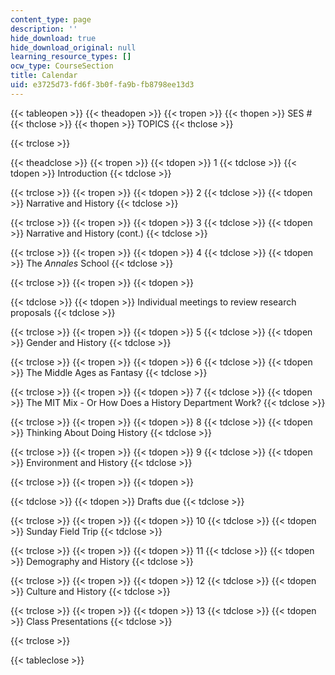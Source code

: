 ```yaml
---
content_type: page
description: ''
hide_download: true
hide_download_original: null
learning_resource_types: []
ocw_type: CourseSection
title: Calendar
uid: e3725d73-fd6f-3b0f-fa9b-fb8798ee13d3
---
```


{{< tableopen >}}
{{< theadopen >}}
{{< tropen >}}
{{< thopen >}}
SES #
{{< thclose >}}
{{< thopen >}}
TOPICS
{{< thclose >}}

{{< trclose >}}

{{< theadclose >}}
{{< tropen >}}
{{< tdopen >}}
1
{{< tdclose >}}
{{< tdopen >}}
Introduction
{{< tdclose >}}

{{< trclose >}}
{{< tropen >}}
{{< tdopen >}}
2
{{< tdclose >}}
{{< tdopen >}}
Narrative and History
{{< tdclose >}}

{{< trclose >}}
{{< tropen >}}
{{< tdopen >}}
3
{{< tdclose >}}
{{< tdopen >}}
Narrative and History (cont.)
{{< tdclose >}}

{{< trclose >}}
{{< tropen >}}
{{< tdopen >}}
4
{{< tdclose >}}
{{< tdopen >}}
The _Annales_ School
{{< tdclose >}}

{{< trclose >}}
{{< tropen >}}
{{< tdopen >}}

{{< tdclose >}}
{{< tdopen >}}
Individual meetings to review research proposals
{{< tdclose >}}

{{< trclose >}}
{{< tropen >}}
{{< tdopen >}}
5
{{< tdclose >}}
{{< tdopen >}}
Gender and History
{{< tdclose >}}

{{< trclose >}}
{{< tropen >}}
{{< tdopen >}}
6
{{< tdclose >}}
{{< tdopen >}}
The Middle Ages as Fantasy
{{< tdclose >}}

{{< trclose >}}
{{< tropen >}}
{{< tdopen >}}
7
{{< tdclose >}}
{{< tdopen >}}
The MIT Mix - Or How Does a History Department Work?
{{< tdclose >}}

{{< trclose >}}
{{< tropen >}}
{{< tdopen >}}
8
{{< tdclose >}}
{{< tdopen >}}
Thinking About Doing History
{{< tdclose >}}

{{< trclose >}}
{{< tropen >}}
{{< tdopen >}}
9
{{< tdclose >}}
{{< tdopen >}}
Environment and History
{{< tdclose >}}

{{< trclose >}}
{{< tropen >}}
{{< tdopen >}}

{{< tdclose >}}
{{< tdopen >}}
Drafts due
{{< tdclose >}}

{{< trclose >}}
{{< tropen >}}
{{< tdopen >}}
10
{{< tdclose >}}
{{< tdopen >}}
Sunday Field Trip
{{< tdclose >}}

{{< trclose >}}
{{< tropen >}}
{{< tdopen >}}
11
{{< tdclose >}}
{{< tdopen >}}
Demography and History
{{< tdclose >}}

{{< trclose >}}
{{< tropen >}}
{{< tdopen >}}
12
{{< tdclose >}}
{{< tdopen >}}
Culture and History
{{< tdclose >}}

{{< trclose >}}
{{< tropen >}}
{{< tdopen >}}
13
{{< tdclose >}}
{{< tdopen >}}
Class Presentations
{{< tdclose >}}

{{< trclose >}}

{{< tableclose >}}